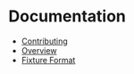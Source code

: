 # Documentation
- [Contributing](CONTRIBUTING.md)
- [Overview](overview.md)
- [Fixture Format](fixture-format.md)